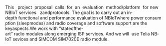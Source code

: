 This   project  proposal  calls  for  an  evaluation  method/platform  for new  NB­IoT services   zandprotocols. The goal is to carry out an in­depth functional and performance evaluation of NBIoTwhere power consumption (sleep­modes) and radio coverage and software support are the  keyaspects.We work with “state­of­the­art” radio modules along emerging ISP services. And we will  use Telia NB­IoT sevices and SIMCOM SIM7020E radio module.
